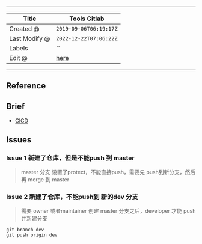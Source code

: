 -----

| Title         | Tools Gitlab                                         |
| ------------- | ---------------------------------------------------- |
| Created @     | `2019-09-06T06:19:17Z`                               |
| Last Modify @ | `2022-12-22T07:06:22Z`                               |
| Labels        | \`\`                                                 |
| Edit @        | [here](https://github.com/junxnone/xwiki/issues/133) |

-----

## Reference

## Brief

  - [CICD](./Gitlab_CICD)

## Issues

### **Issue 1 新建了仓库，但是不能push 到 master**

> master 分支 设置了protect，不能直接push，需要先 push到新分支，然后再 merge 到 master

### **Issue 2 新建了仓库，不能push到 新的dev 分支**

> 需要 owner 或者maintainer 创建 master 分支之后，developer 才能 push 并新建分支

    git branch dev
    git push origin dev
